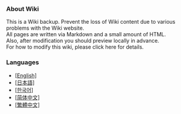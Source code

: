 ### About Wiki

This is a Wiki backup. Prevent the loss of Wiki content due to various problems with the Wiki website.
<br>
All pages are written via Markdown and a small amount of HTML.
<br>
Also, after modification you should preview locally in advance.
<br>
For how to modify this wiki, please click here for details.

### Languages

- [[English]](wiki/en/)
- [[日本語]](wiki/ja/)
- [[한국어]](wiki/ko/)
- [[简体中文]](wiki/zh-hans/)
- [[繁體中文]](wiki/zh-hant/)
